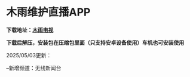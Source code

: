 # **木雨维护直播APP**



**下载地址：[木雨电视](https://wp.wsmywlkj.top/f/1oWsY/%E6%9C%A8%E9%9B%A8%E7%94%B5%E8%A7%86.7z)**



**下载后解压，安装包在压缩包里面（只支持安卓设备使用）车机也可安装使用**




2025/05/03更新：

–新增频道：无线新闻台

